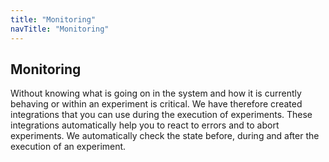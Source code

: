 ```yaml
---
title: "Monitoring"
navTitle: "Monitoring"
---
```

## Monitoring

Without knowing what is going on in the system and how it is currently behaving or within an experiment is critical. We have therefore created integrations that
you can use during the execution of experiments. These integrations automatically help you to react to errors and to abort experiments. We automatically check
the state before, during and after the execution of an experiment.

